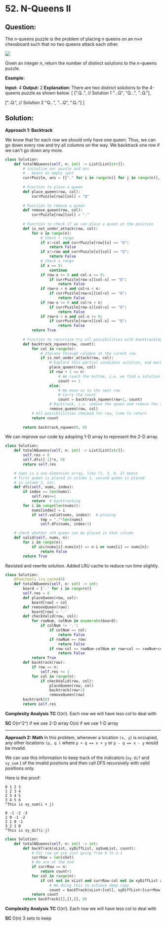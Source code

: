 # 52. N-Queens II

## Question:
The  _n_-queens puzzle is the problem of placing  _n_  queens on an  _n_×_n_  chessboard such that no two queens attack each other.

![](https://assets.leetcode.com/uploads/2018/10/12/8-queens.png)

Given an integer _n_, return the number of distinct solutions to the _n_-queens puzzle.

**Example:**

**Input:** 4
**Output:** 2
**Explanation:** There are two distinct solutions to the 4-queens puzzle as shown below.
[
 [".Q..",  // Solution 1
  "...Q",
  "Q...",
  "..Q."],

 ["..Q.",  // Solution 2
  "Q...",
  "...Q",
  ".Q.."]
]
## Solution:
**Approach 1: Backtrack**

We know that for each row we should only have one queen. Thus, we can go down every row and try all columns on the way. We backtrack one row if we can't go down any more.
```python
class Solution:
    def totalNQueens(self, n: int) -> List[List[str]]:
	    # initalize our puzzle and ans
	    # . means an empty spot
        currPuzzle, ans = [["." for i in range(n)] for j in range(n)], []
            
        # Function to place a queen
        def place_queen(row, col):
            currPuzzle[row][col] = "Q"
                    
        # Function to remove a queen
        def remove_queen(row, col):
            currPuzzle[row][col] = "."
                   
        # Function to check if we can place a queen at the position
        def is_not_under_attack(row, col):
            for x in range(n):
	            # Check + range
                if x!=col and currPuzzle[row][x] == "Q":
                    return False
                if x!=row and currPuzzle[x][col] == "Q":
                    return False
                # Check x range
                if x == 0:
                    continue
                if row-x >= 0 and col-x >= 0:
                    if currPuzzle[row-x][col-x] == "Q":
                        return False
                if row+x < n and col+x < n:
                    if currPuzzle[row+x][col+x] == "Q":
                        return False
                if row-x >= 0 and col+x < n:
                    if currPuzzle[row-x][col+x] == "Q":
                        return False
                if row+x < n and col-x >= 0:
                    if currPuzzle[row+x][col-x] == "Q":
                        return False
            return True
       
        # Function to recursive try all possibilities with backtracking
        def backtrack_nqueen(row, count):
            for col in range(n):
                # Iterate through columns at the curent row.
                if is_not_under_attack(row, col):
                    # Explore this partial candidate solution, and mark the attacking zone
                    place_queen(row, col)
                    if row + 1 == n:
                        # We reach the bottom, i.e. we find a solution!
                        count += 1
                    else:
                        # We move on to the next row
                        # Carry the count
                        count = backtrack_nqueen(row+1, count)
                    # Backtrack, i.e. remove the queen and remove the attacking zone.
                    remove_queen(row, col)
            # All possiblilities checked for row, time to return
            return count
        
        return backtrack_nqueen(0, 0)
```
We can improve our code by adopting 1-D array to represent the 2-D array.
```python
class Solution:
    def totalNQueens(self, n: int) -> List[List[str]]:
        self.res = 0
        self.dfs([-1]*n, 0)
        return self.res

    # nums is a one-dimension array, like [1, 3, 0, 2] means
    # first queen is placed in column 1, second queen is placed
    # in column 3, etc.
    def dfs(self, nums, index):
        if index == len(nums):
            self.res+=1
            return  # backtracking
        for i in range(len(nums)):
            nums[index] = i
            if self.valid(nums, index):  # pruning
                tmp = "."*len(nums)
                self.dfs(nums, index+1)

    # check whether nth queen can be placed in that column
    def valid(self, nums, n):
        for i in range(n):
            if abs(nums[i]-nums[n]) == n-i or nums[i] == nums[n]:
                return False
        return True
```

Revisted and rewrite solution. Added LRU cache to reduce run time slightly.

```python
class Solution:
    @functools.lru_cache(9)
    def totalNQueens(self, n: int) -> int:
        board = ['.' for i in range(n)]
        self.res = 0
        def placeQueen(row, col):
            board[row] = col
        def removeQueen(row):
            board[row] = '.'
        def checkValid(row, col):
            for rowNum, colNum in enumerate(board):
                if colNum != '.':
                    if colNum == col:
                        return False
                    if rowNum == row:
                        return False
                    if row-col == rowNum-colNum or row+col == rowNum+colNum:
                        return False
            return True
        def backtrack(row):
            if row == n:
                self.res += 1
            for col in range(n):
                if checkValid(row, col):
                    placeQueen(row, col)
                    backtrack(row+1)
                    removeQueen(row)
        backtrack(0)
        return self.res
```

**Complexity Analysis**
**TC** 
O(n!). Each row we will have less col to deal with

**SC** 
O(n^2^) if we use 2-D array
O(n) if we use 1-D array

---

**Approach 2: Math**
In this problem, whenever a location `(x, y`) is occupied, any other locations `(p, q )` where `p + q == x + y` or `p - q == x - y` would be invalid.

We can use this information to keep track of the indicators (`xy_dif` and `xy_sum` ) of the invalid positions and then call DFS recursively with valid positions only.

Here is the proof:
```
0 1 2 3  
1 2 3 4  
2 3 4 5  
3 4 5 6  
^This is xy_sum(i + j)

0 -1 -2 -3  
1 0 -1 -2  
2 1 0 -1  
3 2 1 0  
^This is xy_dif(i-j)
```


```python
class Solution:
    def totalNQueens(self, n: int) -> int:
        def backTrack(xList, xyDiffList, xySumList, count):
            # For row we are just going from 0 to n-1
            currRow = len(xSet)
            # We are at the end
            if currRow == n:
                return count+1
            for col in range(n):
                if col not in xList and currRow-col not in xyDiffList and currRow+col not in xySumList:
	                # We doing this to achieve deep copy
                    count = backTrack(xList+[col], xyDiffList+[currRow-col], xySumList+[currRow+col], count)
            return count
        return backTrack([],[],[], 0)
```

**Complexity Analysis**
**TC** 
O(n!). Each row we will have less col to deal with

**SC** 
O(n) 3 sets to keep
